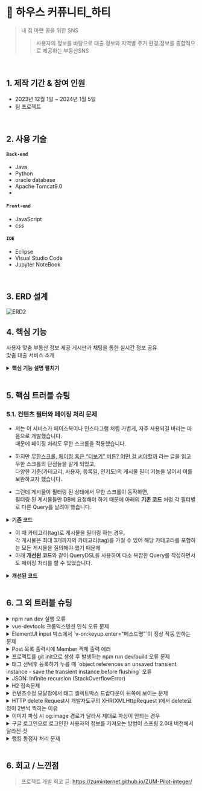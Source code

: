 # :pushpin: 하우스 커퓨니티_하티
> 내 집 마련 꿈을 위한 SNS
>> 사용자의 정보를 바탕으로 대출 정보와 지역별 주거 환경 정보를 종합적으로 제공하는 부동산SNS


</br>

## 1. 제작 기간 & 참여 인원
- 2023년 12월 1일 ~ 2024년 1월 5일
- 팀 프로젝트

</br>

## 2. 사용 기술
#### `Back-end`
  - Java
  - Python
  - oracle database
  - Apache Tomcat9.0
  - 
#### `Front-end`
  - JavaScript
  - css

#### `IDE`
  - Eclipse
  - Visual Studio Code
  - Jupyter NoteBook


</br>

## 3. ERD 설계
![ERD2](https://github.com/SMHRD-2021-KDT-AI-16/EarlyRepo/assets/152379979/e8b3d332-67c3-44b9-b3b4-1b408d41bc71)



## 4. 핵심 기능
사용자 맞춤 부동산 정보 제공 
게시판과 채팅을 통한 실시간 정보 공유  
맞춤 대출 서비스 소개


<details>
<summary><b>핵심 기능 설명 펼치기</b></summary>
<div markdown="1">

### 4.1. 전체 흐름
![](https://github.com/SMHRD-2021-KDT-AI-16/EarlyRepo/assets/152265634/20653eb1-a08a-4f23-b712-0b02d5d0427c)

### 4.2. 사용자 요청

- **자산정보 입력 및 대출 서비스 소개
  - 사용자가 입력한 정보에 따라 조건에 부합하는 대출목록을 보여줍니다.   
![image](https://github.com/SMHRD-2021-KDT-AI-16/EarlyRepo/assets/152265634/e7371fd4-87b5-4d85-9517-cb07cc870176)

### 4.3. Controller

- **요청 처리**
  - 화면에서 요청된 데이터 값을 Service로 전달해줍니다.

- **결과 응답** :pushpin: [코드 확인]()
  - Service 계층에서 넘어온 로직 처리 결과를 카카오맵api를 활용하여 화면상에 보여줍니다.
    
### 4.4. Service

![](https://zuminternet.github.io/images/portal/post/2019-04-22-ZUM-Pilot-integer/flow_service1.png)

- **Http 프로토콜 추가 및 trim()** :pushpin: [코드 확인]()
  - 사용자가 URL 입력 시 Http 프로토콜을 생략하거나 공백을 넣은 경우,  
  올바른 URL이 될 수 있도록 Http 프로토콜을 추가해주고, 공백을 제거해줍니다.

- **URL 접속 확인** :pushpin: [코드 확인]()
  - 화면단에서 모양새만 확인한 URL이 실제 리소스로 연결되는지 HttpUrlConnection으로 테스트합니다.
  - 이 때, 빠른 응답을 위해 Request Method를 GET이 아닌 HEAD를 사용했습니다.
  - (HEAD 메소드는 GET 메소드의 응답 결과의 Body는 가져오지 않고, Header만 확인하기 때문에 GET 메소드에 비해 응답속도가 빠릅니다.)

  ![](https://zuminternet.github.io/images/portal/post/2019-04-22-ZUM-Pilot-integer/flow_service2.png)

- **Jsoup 이미지, 제목 파싱** :pushpin: [코드 확인]()
  - URL 접속 확인결과 유효하면 Jsoup을 사용해서 입력된 URL의 이미지와 제목을 파싱합니다.
  - 이미지는 Open Graphic Tag를 우선적으로 파싱하고, 없을 경우 첫 번째 이미지와 제목을 파싱합니다.
  - 컨텐츠에 이미지가 없을 경우, 미리 설정해둔 기본 이미지를 사용하고, 제목이 없을 경우 생략합니다.



### 4.5. Map api
![map](https://github.com/SMHRD-2021-KDT-AI-16/EarlyRepo/assets/152379979/b611efc0-7b1a-49b7-8d4a-ae2384e31726)
- ** 사용자가 입력한 값과 DB에 저장된 값과 비교해서 적합한 대출을 추출 ** :📌:[코드 확인](https://github.com/SMHRD-2021-KDT-AI-16/EarlyRepo/blob/ca21383ecc3d21a0e8497b68094cb30ecd287e8b/GitTest1/src/main/webapp/html/Profile.jsp#L240)
  - DB에서 받은 대출 값과 사용자가 입력한 재산정보를 합쳐서 DB에 저장된 Apt_Realprice보다 크면 Apt_Loc를 가져옵니다.
  - 외부api로 적용한 카카오맵api를 통해 ajax를 사용하여 가져온 Apt_Loc의 위치를 지도에 마커로 표시해줍니다.
  - Json을 이용해 아파트세부정보를 저장하고 지도에 표시된 값들 DB에 저장된 Apt_Code와 일치하는 아파트의 세부정보를 보여줍니다.

![map2](https://github.com/SMHRD-2021-KDT-AI-16/EarlyRepo/assets/152379979/475b7f1f-440e-42f0-9b2b-5dd77d2718b2)


### 4.6. DB
- **금액비교**
  - 대출금액과 가용자산을 합하여 DB에 저장되어있는 실거래가와 비교
    
</div>
</details>

</br>

## 5. 핵심 트러블 슈팅
### 5.1. 컨텐츠 필터와 페이징 처리 문제
- 저는 이 서비스가 페이스북이나 인스타그램 처럼 가볍게, 자주 사용되길 바라는 마음으로 개발했습니다.  
때문에 페이징 처리도 무한 스크롤을 적용했습니다.

- 하지만 [무한스크롤, 페이징 혹은 “더보기” 버튼? 어떤 걸 써야할까](https://cyberx.tistory.com/82) 라는 글을 읽고 무한 스크롤의 단점들을 알게 되었고,  
다양한 기준(카테고리, 사용자, 등록일, 인기도)의 게시물 필터 기능을 넣어서 이를 보완하고자 했습니다.

- 그런데 게시물이 필터링 된 상태에서 무한 스크롤이 동작하면,  
필터링 된 게시물들만 DB에 요청해야 하기 때문에 아래의 **기존 코드** 처럼 각 필터별로 다른 Query를 날려야 했습니다.

<details>
<summary><b>기존 코드</b></summary>
<div markdown="1">

~~~java
/**
 * 게시물 Top10 (기준: 댓글 수 + 좋아요 수)
 * @return 인기순 상위 10개 게시물
 */
public Page<PostResponseDto> listTopTen() {

    PageRequest pageRequest = PageRequest.of(0, 10, Sort.Direction.DESC, "rankPoint", "likeCnt");
    return postRepository.findAll(pageRequest).map(PostResponseDto::new);
}

/**
 * 게시물 필터 (Tag Name)
 * @param tagName 게시물 박스에서 클릭한 태그 이름
 * @param pageable 페이징 처리를 위한 객체
 * @return 해당 태그가 포함된 게시물 목록
 */
public Page<PostResponseDto> listFilteredByTagName(String tagName, Pageable pageable) {

    return postRepository.findAllByTagName(tagName, pageable).map(PostResponseDto::new);
}

// ... 게시물 필터 (Member) 생략 

/**
 * 게시물 필터 (Date)
 * @param createdDate 게시물 박스에서 클릭한 날짜
 * @return 해당 날짜에 등록된 게시물 목록
 */
public List<PostResponseDto> listFilteredByDate(String createdDate) {

    // 등록일 00시부터 24시까지
    LocalDateTime start = LocalDateTime.of(LocalDate.parse(createdDate), LocalTime.MIN);
    LocalDateTime end = LocalDateTime.of(LocalDate.parse(createdDate), LocalTime.MAX);

    return postRepository
                    .findAllByCreatedAtBetween(start, end)
                    .stream()
                    .map(PostResponseDto::new)
                    .collect(Collectors.toList());
    }
~~~

</div>
</details>

- 이 때 카테고리(tag)로 게시물을 필터링 하는 경우,  
각 게시물은 최대 3개까지의 카테고리(tag)를 가질 수 있어 해당 카테고리를 포함하는 모든 게시물을 질의해야 했기 때문에  
- 아래 **개선된 코드**와 같이 QueryDSL을 사용하여 다소 복잡한 Query를 작성하면서도 페이징 처리를 할 수 있었습니다.

<details>
<summary><b>개선된 코드</b></summary>
<div markdown="1">

~~~java
/**
 * 게시물 필터 (Tag Name)
 */
@Override
public Page<Post> findAllByTagName(String tagName, Pageable pageable) {

    QueryResults<Post> results = queryFactory
            .selectFrom(post)
            .innerJoin(postTag)
                .on(post.idx.eq(postTag.post.idx))
            .innerJoin(tag)
                .on(tag.idx.eq(postTag.tag.idx))
            .where(tag.name.eq(tagName))
            .orderBy(post.idx.desc())
                .limit(pageable.getPageSize())
                .offset(pageable.getOffset())
            .fetchResults();

    return new PageImpl<>(results.getResults(), pageable, results.getTotal());
}
~~~

</div>
</details>

</br>

## 6. 그 외 트러블 슈팅
<details>
<summary>npm run dev 실행 오류</summary>
<div markdown="1">

- Webpack-dev-server 버전을 3.0.0으로 다운그레이드로 해결
- `$ npm install —save-dev webpack-dev-server@3.0.0`

</div>
</details>

<details>
<summary>vue-devtools 크롬익스텐션 인식 오류 문제</summary>
<div markdown="1">
  
  - main.js 파일에 `Vue.config.devtools = true` 추가로 해결
  - [https://github.com/vuejs/vue-devtools/issues/190](https://github.com/vuejs/vue-devtools/issues/190)
  
</div>
</details>

<details>
<summary>ElementUI input 박스에서 `v-on:keyup.enter="메소드명"`이 정상 작동 안하는 문제</summary>
<div markdown="1">
  
  - `v-on:keyup.enter.native=""` 와 같이 .native 추가로 해결
  
</div>
</details>

<details>
<summary> Post 목록 출력시에 Member 객체 출력 에러 </summary>
<div markdown="1">
  
  - 에러 메세지(500에러)
    - No serializer found for class org.hibernate.proxy.pojo.javassist.JavassistLazyInitializer and no properties discovered to create BeanSerializer (to avoid exception, disable SerializationConfig.SerializationFeature.FAIL_ON_EMPTY_BEANS)
  - 해결
    - Post 엔티티에 @ManyToOne 연관관계 매핑을 LAZY 옵션에서 기본(EAGER)옵션으로 수정
  
</div>
</details>
    
<details>
<summary> 프로젝트를 git init으로 생성 후 발생하는 npm run dev/build 오류 문제 </summary>
<div markdown="1">
  
  ```jsx
    $ npm run dev
    npm ERR! path C:\Users\integer\IdeaProjects\pilot\package.json
    npm ERR! code ENOENT
    npm ERR! errno -4058
    npm ERR! syscall open
    npm ERR! enoent ENOENT: no such file or directory, open 'C:\Users\integer\IdeaProjects\pilot\package.json'
    npm ERR! enoent This is related to npm not being able to find a file.
    npm ERR! enoent

    npm ERR! A complete log of this run can be found in:
    npm ERR!     C:\Users\integer\AppData\Roaming\npm-cache\_logs\2019-02-25T01_23_19_131Z-debug.log
  ```
  
  - 단순히 npm run dev/build 명령을 입력한 경로가 문제였다.
   
</div>
</details>    

<details>
<summary> 태그 선택후 등록하기 누를 때 `object references an unsaved transient instance - save the transient instance before flushing` 오류</summary>
<div markdown="1">
  
  - Post 엔티티의 @ManyToMany에 영속성 전이(cascade=CascadeType.ALL) 추가
    - JPA에서 Entity를 저장할 때 연관된 모든 Entity는 영속상태여야 한다.
    - CascadeType.PERSIST 옵션으로 부모와 자식 Enitity를 한 번에 영속화할 수 있다.
    - 참고
        - [https://stackoverflow.com/questions/2302802/object-references-an-unsaved-transient-instance-save-the-transient-instance-be/10680218](https://stackoverflow.com/questions/2302802/object-references-an-unsaved-transient-instance-save-the-transient-instance-be/10680218)
   
</div>
</details>    

<details>
<summary> JSON: Infinite recursion (StackOverflowError)</summary>
<div markdown="1">
  
  - @JsonIgnoreProperties 사용으로 해결
    - 참고
        - [http://springquay.blogspot.com/2016/01/new-approach-to-solve-json-recursive.html](http://springquay.blogspot.com/2016/01/new-approach-to-solve-json-recursive.html)
        - [https://stackoverflow.com/questions/3325387/infinite-recursion-with-jackson-json-and-hibernate-jpa-issue](https://stackoverflow.com/questions/3325387/infinite-recursion-with-jackson-json-and-hibernate-jpa-issue)
        
</div>
</details>  
    
<details>
<summary> H2 접속문제</summary>
<div markdown="1">
  
  - H2의 JDBC URL이 jdbc:h2:~/test 으로 되어있으면 jdbc:h2:mem:testdb 으로 변경해서 접속해야 한다.
        
</div>
</details> 
    
<details>
<summary> 컨텐츠수정 모달창에서 태그 셀렉트박스 드랍다운이 뒤쪽에 보이는 문제</summary>
<div markdown="1">
  
   - ElementUI의 Global Config에 옵션 추가하면 해결
     - main.js 파일에 `Vue.us(ElementUI, { zIndex: 9999 });` 옵션 추가(9999 이하면 안됌)
   - 참고
     - [https://element.eleme.io/#/en-US/component/quickstart#global-config](https://element.eleme.io/#/en-US/component/quickstart#global-config)
        
</div>
</details> 

<details>
<summary> HTTP delete Request시 개발자도구의 XHR(XMLHttpRequest )에서 delete요청이 2번씩 찍히는 이유</summary>
<div markdown="1">
  
  - When you try to send a XMLHttpRequest to a different domain than the page is hosted, you are violating the same-origin policy. However, this situation became somewhat common, many technics are introduced. CORS is one of them.

        In short, server that you are sending the DELETE request allows cross domain requests. In the process, there should be a **preflight** call and that is the **HTTP OPTION** call.

        So, you are having two responses for the **OPTION** and **DELETE** call.

        see [MDN page for CORS](https://developer.mozilla.org/en-US/docs/Web/HTTP/Access_control_CORS).

    - 출처 : [https://stackoverflow.com/questions/35808655/why-do-i-get-back-2-responses-of-200-and-204-when-using-an-ajax-call-to-delete-o](https://stackoverflow.com/questions/35808655/why-do-i-get-back-2-responses-of-200-and-204-when-using-an-ajax-call-to-delete-o)
        
</div>
</details> 

<details>
<summary> 이미지 파싱 시 og:image 경로가 달라서 제대로 파싱이 안되는 경우</summary>
<div markdown="1">
  
  - UserAgent 설정으로 해결
        - [https://www.javacodeexamples.com/jsoup-set-user-agent-example/760](https://www.javacodeexamples.com/jsoup-set-user-agent-example/760)
        - [http://www.useragentstring.com/](http://www.useragentstring.com/)
        
</div>
</details> 
    
<details>
<summary> 구글 로그인으로 로그인한 사용자의 정보를 가져오는 방법이 스프링 2.0대 버전에서 달라진 것</summary>
<div markdown="1">
  
  - 1.5대 버전에서는 Controller의 인자로 Principal을 넘기면 principal.getName(0에서 바로 꺼내서 쓸 수 있었는데, 2.0대 버전에서는 principal.getName()의 경우 principal 객체.toString()을 반환한다.
    - 1.5대 버전에서 principal을 사용하는 경우
    - 아래와 같이 사용했다면,

    ```jsx
    @RequestMapping("/sso/user")
    @SuppressWarnings("unchecked")
    public Map<String, String> user(Principal principal) {
        if (principal != null) {
            OAuth2Authentication oAuth2Authentication = (OAuth2Authentication) principal;
            Authentication authentication = oAuth2Authentication.getUserAuthentication();
            Map<String, String> details = new LinkedHashMap<>();
            details = (Map<String, String>) authentication.getDetails();
            logger.info("details = " + details);  // id, email, name, link etc.
            Map<String, String> map = new LinkedHashMap<>();
            map.put("email", details.get("email"));
            return map;
        }
        return null;
    }
    ```

    - 2.0대 버전에서는
    - 아래와 같이 principal 객체의 내용을 꺼내 쓸 수 있다.

    ```jsx
    UsernamePasswordAuthenticationToken token =
                    (UsernamePasswordAuthenticationToken) SecurityContextHolder
                            .getContext().getAuthentication();
            Map<String, Object> map = (Map<String, Object>) token.getPrincipal();

            String email = String.valueOf(map.get("email"));
            post.setMember(memberRepository.findByEmail(email));
    ```
        
</div>
</details> 
    
<details>
<summary> 랭킹 동점자 처리 문제</summary>
<div markdown="1">
  
  - PageRequest의 Sort부분에서 properties를 "rankPoint"를 주고 "likeCnt"를 줘서 댓글수보다 좋아요수가 우선순위 갖도록 설정.
  - 좋아요 수도 똑같다면..........
        
</div>
</details> 
    
</br>

## 6. 회고 / 느낀점
>프로젝트 개발 회고 글: https://zuminternet.github.io/ZUM-Pilot-integer/

